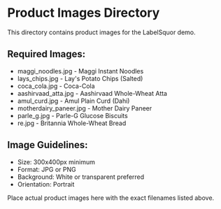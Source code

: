 # Product Images Directory

This directory contains product images for the LabelSquor demo.

## Required Images:
- maggi_noodles.jpg - Maggi Instant Noodles
- lays_chips.jpg - Lay's Potato Chips (Salted)
- coca_cola.jpg - Coca-Cola
- aashirvaad_atta.jpg - Aashirvaad Whole-Wheat Atta
- amul_curd.jpg - Amul Plain Curd (Dahi)
- motherdairy_paneer.jpg - Mother Dairy Paneer
- parle_g.jpg - Parle-G Glucose Biscuits
- re.jpg - Britannia Whole-Wheat Bread

## Image Guidelines:
- Size: 300x400px minimum
- Format: JPG or PNG
- Background: White or transparent preferred
- Orientation: Portrait

Place actual product images here with the exact filenames listed above.
